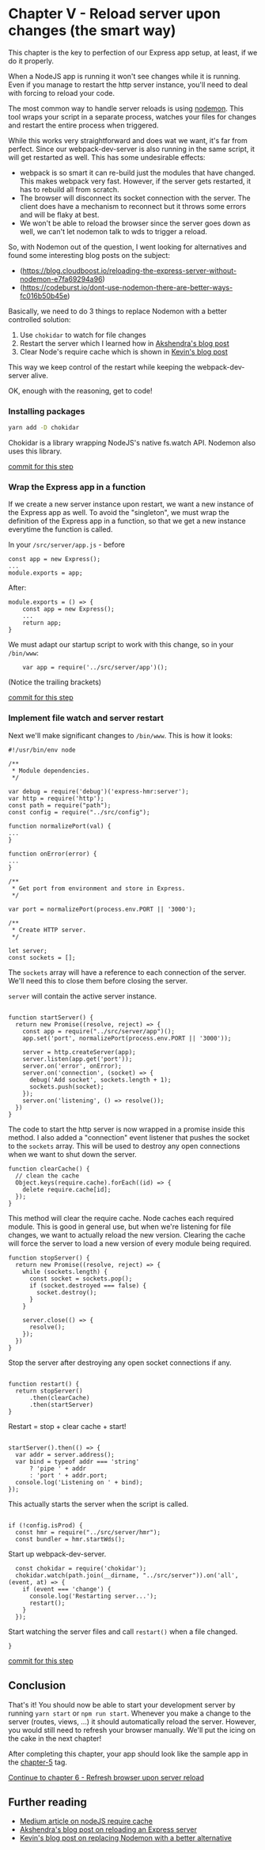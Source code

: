 # Chapter V - Reload server upon changes (the smart way)

This chapter is the key to perfection of our Express app setup, at least, if we do it properly.

When a NodeJS app is running it won't see changes while it is running. Even if you manage to restart the http server
instance, you'll need to deal with forcing to reload your code.
 
The most common way to handle server reloads is using [nodemon](https://nodemon.io/). This tool wraps your script in a
 separate process, watches your files for changes and restart the entire process when triggered.

While this works very straightforward and does wat we want, it's far from perfect. Since our webpack-dev-server is also 
running in the same script, it will get restarted as well. This has some undesirable effects:

- webpack is so smart it can re-build just the modules that have changed. This makes webpack very fast. However, if the
 server gets restarted, it has to rebuild all from scratch. 
- The browser will disconnect its socket connection with the server. The client does have a mechanism to reconnect but
 it throws some errors and will be flaky at best.
- We won't be able to reload the browser since the server goes down as well, we can't let nodemon talk to wds to 
trigger a reload.

So, with Nodemon out of the question, I went looking for alternatives and found some interesting blog posts on the 
subject:
- (https://blog.cloudboost.io/reloading-the-express-server-without-nodemon-e7fa69294a96)
- (https://codeburst.io/dont-use-nodemon-there-are-better-ways-fc016b50b45e)

Basically, we need to do 3 things to replace Nodemon with a better controlled solution:
1. Use `chokidar` to watch for file changes
2. Restart the server which I learned how in
 [Akshendra's blog post](https://blog.cloudboost.io/reloading-the-express-server-without-nodemon-e7fa69294a96)
3. Clear Node's require cache which is shown in
 [Kevin's blog post](https://codeburst.io/dont-use-nodemon-there-are-better-ways-fc016b50b45e)

This way we keep control of the restart while keeping the webpack-dev-server alive.

OK, enough with the reasoning, get to code!

### Installing packages

```bash
yarn add -D chokidar
```
Chokidar is a library wrapping NodeJS's native fs.watch API. Nodemon also uses this library.

[commit for this step](https://github.com/express-webpack-ultimate-guide/sample/commit/fd7e9af3c9b06dfcc2261aac38ddf8d80662dfed)

### Wrap the Express app in a function
If we create a new server instance upon restart, we want a new instance of the Express app as well. To avoid the
"singleton", we must wrap the definition of the Express app in a function, so that we get a new instance everytime 
the function is called.

In your `/src/server/app.js` - before
```
const app = new Express();
...
module.exports = app;
```

After:
```
module.exports = () => {
    const app = new Express();
    ...
    return app;
}
```

We must adapt our startup script to work with this change, so in your `/bin/www`:
```
    var app = require('../src/server/app')();
```
(Notice the trailing brackets)

[commit for this step](https://github.com/express-webpack-ultimate-guide/sample/commit/ffdb66b549c5cf33aa658c83dd2e2997de30d5e1)

### Implement file watch and server restart

Next we'll make significant changes to `/bin/www`. This is how it looks:

```
#!/usr/bin/env node

/**
 * Module dependencies.
 */

var debug = require('debug')('express-hmr:server');
var http = require('http');
const path = require("path");
const config = require("../src/config");

function normalizePort(val) {
...
}

function onError(error) {
...
}

/**
 * Get port from environment and store in Express.
 */

var port = normalizePort(process.env.PORT || '3000');

/**
 * Create HTTP server.
 */

let server;
const sockets = [];
```
The `sockets` array will have a reference to each connection of the server. We'll need this to close them before closing
the server.

`server` will contain the active server instance.

```

function startServer() {
  return new Promise((resolve, reject) => {
    const app = require("../src/server/app")();
    app.set('port', normalizePort(process.env.PORT || '3000'));

    server = http.createServer(app);
    server.listen(app.get('port'));
    server.on('error', onError);
    server.on('connection', (socket) => {
      debug('Add socket', sockets.length + 1);
      sockets.push(socket);
    });
    server.on('listening', () => resolve());
  })
}
```
The code to start the http server is now wrapped in a promise inside this method. I also added a "connection" event
listener that pushes the socket to the `sockets` array. This will be used to destroy any open connections when we want
to shut down the server.

```
function clearCache() {
  // clean the cache
  Object.keys(require.cache).forEach((id) => {
    delete require.cache[id];
  });
}
```
This method will clear the require cache. Node caches each required module. This is good in general use, but when we're
listening for file changes, we want to actually reload the new version. Clearing the cache will force the server to
load a new version of every module being required.
```
function stopServer() {
  return new Promise((resolve, reject) => {
    while (sockets.length) {
      const socket = sockets.pop();
      if (socket.destroyed === false) {
        socket.destroy();
      }
    }

    server.close(() => {
      resolve();
    });
  })
}
```
Stop the server after destroying any open socket connections if any.
```

function restart() {
  return stopServer()
      .then(clearCache)
      .then(startServer)
}
```
Restart = stop + clear cache + start! 
```

startServer().then(() => {
  var addr = server.address();
  var bind = typeof addr === 'string'
      ? 'pipe ' + addr
      : 'port ' + addr.port;
  console.log('Listening on ' + bind);
});
```
This actually starts the server when the script is called.
```

if (!config.isProd) {
  const hmr = require("../src/server/hmr");
  const bundler = hmr.startWds();
```
Start up webpack-dev-server.
```
  const chokidar = require('chokidar');
  chokidar.watch(path.join(__dirname, "../src/server")).on('all', (event, at) => {
    if (event === 'change') {
      console.log('Restarting server...');
      restart();
    }
  });
```
Start watching the server files and call `restart()` when a file changed.
```
}
```

[commit for this step](https://github.com/express-webpack-ultimate-guide/sample/commit/8d1a08f5465f204440c6fdb499aafb9cd06b3f2d)

## Conclusion

That's it! You should now be able to start your development server by running `yarn start` or `npm run start`. Whenever
you make a change to the server (routes, views, ...) it should automatically reload the server. However, you would
still need to refresh your browser manually. We'll put the icing on the cake in the next chapter!

After completing this chapter, your app should look like the sample app in the
[chapter-5](https://github.com/express-webpack-ultimate-guide/sample/tree/chapter-5) tag.

[Continue to chapter 6 - Refresh browser upon server reload](/6-refresh-browser-upon-server-reload)

## Further reading
- [Medium article on nodeJS require cache](https://medium.com/@gattermeier/invalidate-node-js-require-cache-c2989af8f8b0)
- [Akshendra's blog post on reloading an Express server](https://blog.cloudboost.io/reloading-the-express-server-without-nodemon-e7fa69294a96)
- [Kevin's blog post on replacing Nodemon with a better alternative](https://codeburst.io/dont-use-nodemon-there-are-better-ways-fc016b50b45e)
